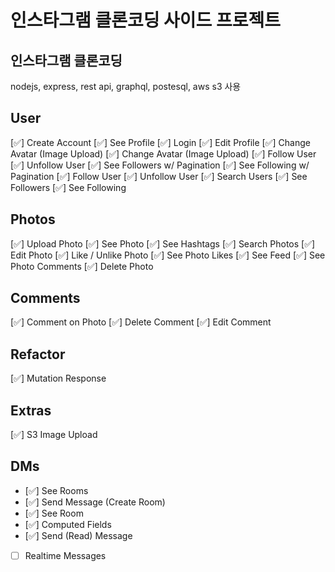 # 인스타그램 클론코딩 사이드 프로젝트

인스타그램 클론코딩 
--------------------------------
nodejs, express, rest api, graphql, postesql, aws s3 사용

## User
[✅] Create Account
[✅] See Profile
[✅] Login
[✅] Edit Profile
[✅] Change Avatar (Image Upload)
[✅] Change Avatar (Image Upload)
[✅] Follow User
[✅] Unfollow User
[✅] See Followers w/ Pagination
[✅] See Following w/ Pagination
[✅] Follow User
[✅] Unfollow User
[✅] Search Users
[✅] See Followers
[✅] See Following

 ## Photos

[✅] Upload Photo
[✅] See Photo
[✅] See Hashtags
[✅] Search Photos
[✅] Edit Photo
[✅] Like / Unlike Photo
[✅] See Photo Likes
[✅] See Feed
[✅] See Photo Comments
[✅] Delete Photo

 ## Comments

[✅] Comment on Photo
[✅] Delete Comment
[✅] Edit Comment

## Refactor
[✅] Mutation Response

## Extras
[✅] S3 Image Upload

## DMs
- [✅] See Rooms
- [✅] Send Message (Create Room)
- [✅] See Room
- [✅] Computed Fields
- [✅] Send (Read) Message
- [ ] Realtime Messages
